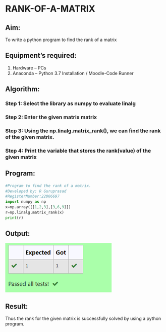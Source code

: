 # RANK-OF-A-MATRIX
## Aim:
To write a python program to find the rank of a matrix
## Equipment’s required:
1. 	Hardware – PCs
2. 	Anaconda – Python 3.7 Installation / Moodle-Code Runner
## Algorithm:
### Step 1: Select the library as numpy to evaluate linalg
### Step 2: Enter the given matrix matrix
### Step 3: Using the np.linalg.matrix_rank(), we can find the rank of the given matrix.
### Step 4: Print the variable that stores the rank(value) of the given matrix
## Program:
```python
#Program to find the rank of a matrix.
#Developed by: R Guruprasad
#RegisterNumber:22006697
import numpy as np
x=np.array([[1,2,3],[3,6,9]])
r=np.linalg.matrix_rank(x)
print(r)
```
## Output:
![rank](/rank.png)
## Result:
Thus the rank for the given matrix is successfully solved by  using a python program.


